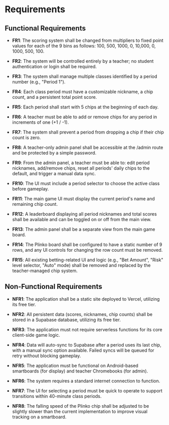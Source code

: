 # Requirements

## Functional Requirements

- **FR1**: The scoring system shall be changed from multipliers to fixed point values for each of the 9 bins as follows: 100, 500, 1000, 0, 10,000, 0, 1000, 500, 100.

- **FR2**: The system will be controlled entirely by a teacher; no student authentication or login shall be required.

- **FR3**: The system shall manage multiple classes identified by a period number (e.g., "Period 1").

- **FR4**: Each class period must have a customizable nickname, a chip count, and a persistent total point score.

- **FR5**: Each period shall start with 5 chips at the beginning of each day.

- **FR6**: A teacher must be able to add or remove chips for any period in increments of one (+1 / -1).

- **FR7**: The system shall prevent a period from dropping a chip if their chip count is zero.

- **FR8**: A teacher-only admin panel shall be accessible at the /admin route and be protected by a simple password.

- **FR9**: From the admin panel, a teacher must be able to: edit period nicknames, add/remove chips, reset all periods' daily chips to the default, and trigger a manual data sync.

- **FR10**: The UI must include a period selector to choose the active class before gameplay.

- **FR11**: The main game UI must display the current period's name and remaining chip count.

- **FR12**: A leaderboard displaying all period nicknames and total scores shall be available and can be toggled on or off from the main view.

- **FR13**: The admin panel shall be a separate view from the main game board.

- **FR14**: The Plinko board shall be configured to have a static number of 9 rows, and any UI controls for changing the row count must be removed.

- **FR15**: All existing betting-related UI and logic (e.g., "Bet Amount", "Risk" level selector, "Auto" mode) shall be removed and replaced by the teacher-managed chip system.

## Non-Functional Requirements

- **NFR1**: The application shall be a static site deployed to Vercel, utilizing its free tier.

- **NFR2**: All persistent data (scores, nicknames, chip counts) shall be stored in a Supabase database, utilizing its free tier.

- **NFR3**: The application must not require serverless functions for its core client-side game logic.

- **NFR4**: Data will auto-sync to Supabase after a period uses its last chip, with a manual sync option available. Failed syncs will be queued for retry without blocking gameplay.

- **NFR5**: The application must be functional on Android-based smartboards (for display) and teacher Chromebooks (for admin).

- **NFR6**: The system requires a standard internet connection to function.

- **NFR7**: The UI for selecting a period must be quick to operate to support transitions within 40-minute class periods.

- **NFR8**: The falling speed of the Plinko chip shall be adjusted to be slightly slower than the current implementation to improve visual tracking on a smartboard.
